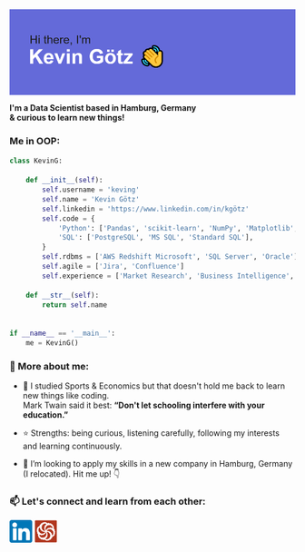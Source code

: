 <img src="https://github.com/kevin-goetz/kevin-goetz/blob/main/header.png" align="center" alt="README Header" title="README Header"/>

**I'm a Data Scientist based in Hamburg, Germany  
& curious to learn new things!**
  
  
### Me in OOP:

```python
class KevinG:

    def __init__(self):
        self.username = 'keving'
        self.name = 'Kevin Götz'
        self.linkedin = 'https://www.linkedin.com/in/kgötz'
        self.code = {
            'Python': ['Pandas', 'scikit-learn', 'NumPy', 'Matplotlib', 'Folium', 'SQLite3', 'Requests', 'BeatifulSoup', 'etc.'],
            'SQL': ['PostgreSQL', 'MS SQL', 'Standard SQL'],
        }
        self.rdbms = ['AWS Redshift Microsoft', 'SQL Server', 'Oracle']
        self.agile = ['Jira', 'Confluence']
        self.experience = ['Market Research', 'Business Intelligence', 'Sports & Economics']

    def __str__(self):
        return self.name


if __name__ == '__main__':
    me = KevinG()

```  
  
  
### :eyes: More about me:

- 🌱 I studied Sports & Economics but that doesn't hold me back to learn new things like coding.  
      Mark Twain said it best: **“Don't let schooling interfere with your education.”**
      
- :star: Strengths: being curious, listening carefully, following my interests and learning continuously.
      
- 👯 I’m looking to apply my skills in a new company in Hamburg, Germany (I relocated). Hit me up! :point_down:  

  
  
### 📫 Let's connect and learn from each other:

[<img src="https://github.com/kevin-goetz/kevin-goetz/blob/main/LinkedIn Logo.png" height="40em" align="center" alt="Connect with Me on LinkedIn" title="Connect with Me on LinkedIn"/>](https://linkedin.com/in/kgötz) [<img src="https://github.com/kevin-goetz/kevin-goetz/blob/main/Codewars Logo.svg" height="40em" align="center" alt="Connect with Me on Codewars" title="Connect with Me on Codewars"/>](https://www.codewars.com/users/kevin-goetz)
